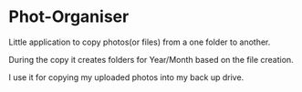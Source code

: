 # Phot-Organiser
Little application to copy photos(or files) from a one folder to another.  

During the copy it creates folders for Year/Month based on the file creation.

I use it for copying my uploaded photos into my back up drive.
